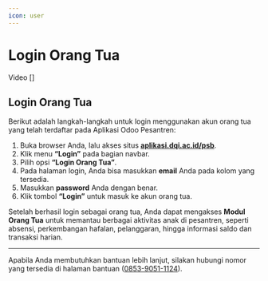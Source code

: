 ```yaml
---
icon: user
---
```


# Login Orang Tua

Video \[]

## Login Orang Tua

Berikut adalah langkah-langkah untuk login menggunakan akun orang tua yang telah terdaftar pada Aplikasi Odoo Pesantren:&#x20;

1. Buka browser Anda, lalu akses situs [**aplikasi.dqi.ac.id/psb**](https://aplikasi.dqi.ac.id/psb).
2. Klik menu **“Login”** pada bagian navbar.
3. Pilih opsi **“Login Orang Tua”**.
4. Pada halaman login, Anda bisa masukkan **email** Anda pada kolom yang tersedia.
5. Masukkan **password** Anda dengan benar.
6. Klik tombol **“Login”** untuk masuk ke akun orang tua.

Setelah berhasil login sebagai orang tua, Anda dapat mengakses **Modul Orang Tua** untuk memantau berbagai aktivitas anak di pesantren, seperti absensi, perkembangan hafalan, pelanggaran, hingga informasi saldo dan transaksi harian.

***

Apabila Anda membutuhkan bantuan lebih lanjut, silakan hubungi nomor yang tersedia di halaman bantuan ([0853-9051-1124](http://wa.me/6285390511124)).
